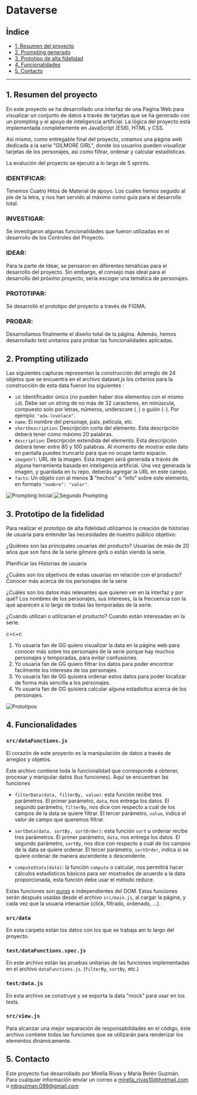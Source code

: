 # Dataverse

## Índice

* [1. Resumen del proyecto](#2-resumen-del-proyecto)
* [2. Prompting generado](#3-Prompting-generado)
* [3. Prototipo de alta fidelidad](#4-Prototipo-de-alta-fidelidad)
* [4. Funcionalidades](#5-funcionalidades)
* [5. Contacto](#6-contacto)

***

## 1. Resumen del proyecto

En este proyecto se ha desarrollado una interfaz de una Pagina Web para visualizar un conjunto de datos a través de tarjetas que se ha generado con un prompting y el apoyo de inteligencia artificial. La lógica del proyecto está implementada completamente en JavaScript
(ES6), HTML y CSS. 

Así mismo, como entregable final del proyecto, creamos una página web dedicada a la serie "GILMORE GIRL", 
donde los usuarios pueden visualizar tarjetas de los personajes, asi como filtrar, ordenar y calcular estadísticas. 

La evalución del proyecto se ejecutó a lo largo de 5 sprints.


### IDENTIFICAR:
Tenemos Cuatro Hitos de Material de apoyo. Los cuales hemos seguido al pie de la letra, y nos han servido al máximo como guía para el desarrollo total.  

### INVESTIGAR:
Se investigaron algunas funcionalidades que fueron utilizadas en el desarrollo de los Controles del Proyecto.

### IDEAR:
Para la parte de Idear, se pensaron en diferentes temáticas para el desarrollo del proyecto. Sin embargo, el consejo más ideal para el desarrollo del próximo proyecto, sería escoger una temática de personajes.

### PROTOTIPAR:
Se desarrolló el prototipo del proyecto a través de FIGMA. 

### PROBAR:
Desarrollamos finalmente el diseño total de la página. Además, hemos desarrollado test unitarios para probar las funcionalidades aplicadas.

## 2. Prompting utilizado 

Las siguientes capturas representan la construcción del arreglo de 24 objetos que se encuentra en el archivo dataset.js
los criterios para la construcción de esta data fueron los siguientes :

* `id`: Identificador único (no pueden haber dos elementos con el mismo `id`).
  Debe ser un string de no más de 32 caracteres, en minúscula, compuesto solo
  por letras, números, underscore (`_`) o guión (`-`). Por ejemplo: `"ada-lovelace"`.
* `name`: El nombre del personaje, país, película, etc.
* `shortDescription`: Descripción corta del elemento. Esta descripción deberá
  tener como máximo 20 palabras.
* `description`: Descripción extendida del elemento. Esta descripción deberá
  tener entre 80 y 100 palabras. Al momento de mostrar este dato en pantalla
  puedes truncarlo para que no ocupe tanto espacio.
* `imageUrl`: URL de la imagen. Esta imagen será generada a través de alguna
  herramienta basada en inteligencia artificial. Una vez generada la imagen,
  y guardada en tu repo, deberás agregar la URL en este campo.
* `facts`: Un objeto con al menos **3** "hechos" o "info" sobre este elemento, en
  formato `"nombre": "valor"`.

![Prompting Inicial](imagen/prompting1.png)
![Segundo Prompting](imagen/prompting2.png)


## 3. Prototipo de la fidelidad

Para realizar el prototipo de alta fidelidad utilizamos la creación de historias de usuaria para entender las necesidades de nuestro público objetivo:

¿Quiénes son las principales usuarias del producto?
Usuarias de más de 20 años que son fans de la serie gilmore girls o están viendo la serie.

Planificar las Historias de usuaria

¿Cuáles son los objetivos de estas usuarias en relación con el producto?
Conocer más acerca de los personajes de la serie

¿Cuáles son los datos más relevantes que quieren ver en la interfaz y por qué?
Los nombres de los personajes, sus intereses, la la frecuencia con la que aparecen a lo largo de todas las temporadas de la serie.

¿Cuándo utilizan o utilizarían el producto?
Cuando están interesadas en la serie.

c+c+c
1. Yo usuaria fan de GG quiero visualizar la data en la página web para conocer más sobre los personajes de la serie porque hay muchos personajes y temporadas, para evitar confusiones.
2. Yo usuaria fan de GG quiero filtrar los datos para poder encontrar facilmente los intereses de los personajes.
3. Yo usuaria fan de GG quisiera ordenar estos datos para poder localizar de forma más sencilla a los personajes.
4. Yo usuaria fan de GG quisiera calcular alguna estadística acerca de los personajes.

![Prototipos](imagen/prototipos.png)



## 4. Funcionalidades


### `src/dataFunctions.js`

El corazón de este proyecto es la manipulación de datos a través de arreglos
y objetos.

Este archivo contiene toda la funcionalidad que corresponde a obtener, procesar y manipular datos (tus funciones). Aquí se encuentran las funciones

* `filterData(data, filterBy, value)`: esta función recibe tres parámetros.
  El primer parámetro, `data`, nos entrega los datos.
  El segundo parámetro, `filterBy`, nos dice con respecto a cuál de los campos de
  la data se quiere filtrar.
  El tercer parámetro, `value`, indica el valor de campo que queremos filtrar.

* `sortData(data, sortBy, sortOrder)`: esta función `sort` u ordenar
  recibe tres parámetros.
  El primer parámetro, `data`, nos entrega los datos.
  El segundo parámetro, `sortBy`, nos dice con respecto a cuál de los campos de
  la data se quiere ordenar.
  El tercer parámetro, `sortOrder`, indica si se quiere ordenar de manera
  ascendente o descendente.

* `computeStats(data)`: la función `compute` o calcular, nos permitirá hacer
  cálculos estadísticos básicos para ser mostrados de acuerdo a la data
  proporcionada, esta función debe usar el método reduce.

Estas funciones son [_puras_](https://medium.com/laboratoria-developers/introducci%C3%B3n-a-la-programaci%C3%B3n-funcional-en-javascript-parte-2-funciones-puras-b99e08c2895d)
e independientes del DOM. Estas funciones serán después usadas desde el archivo
`src/main.js`, al cargar la página, y cada vez que la usuaria interactúe
(click, filtrado, ordenado, ...).

### `src/data`

En esta carpeta están los datos con los que se trabaja am lo largo del proyecto.

### `test/dataFunctions.spec.js`

En este archivo están las  pruebas unitarias de las funciones
implementadas en el archivo `dataFunctions.js`. (`filterBy`, `sortBy`, etc.)

### `test/data.js`

En esta archivo se construye y se exporta la data "mock" para usar en los tests.


### `src/view.js`

Para alcanzar una mejor separación de responsabilidades en el código, éste
archivo contiene todas las funciones que se utilizarán para renderizar
los elementos dinámicamente.


## 5. Contacto

Este proyecto fue desarrollado por Mirella Rivas y María Belén Guzmán. Para cualquier información enviar un correo a mirella_rivas10@hotmail.com o mbguzman.099@gmail.com










  